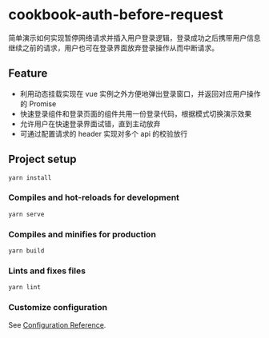 # cookbook-auth-before-request

简单演示如何实现暂停网络请求并插入用户登录逻辑，登录成功之后携带用户信息继续之前的请求，用户也可在登录界面放弃登录操作从而中断请求。

## Feature

* 利用动态挂载实现在 vue 实例之外方便地弹出登录窗口，并返回对应用户操作的 Promise
* 快速登录组件和登录页面的组件共用一份登录代码，根据模式切换演示效果
* 允许用户在快速登录界面试错，直到主动放弃
* 可通过配置请求的 header 实现对多个 api 的校验放行

## Project setup
```
yarn install
```

### Compiles and hot-reloads for development
```
yarn serve
```

### Compiles and minifies for production
```
yarn build
```

### Lints and fixes files
```
yarn lint
```

### Customize configuration
See [Configuration Reference](https://cli.vuejs.org/config/).
